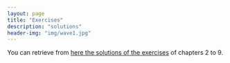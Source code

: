 ```yaml
---
layout: page
title: "Exercises"
description: "solutions"
header-img: "img/wave1.jpg"
---
```


You can retrieve from [here the solutions of the exercises](/files/WaveletTourCorrections.pdf) of chapters 2 to 9.
